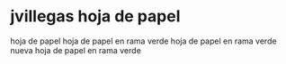 # jvillegas hoja de papel 
hoja de papel 
hoja de papel en rama verde 
hoja de papel en rama verde
nueva hoja de papel en rama verde
